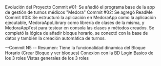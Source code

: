 Evolución del Proyecto
Commit #01: Se añadió el programa base de la app de gestión de turnos médicos "Medora"
Commit #02: Se agregó ReadMe
Commit #03: Se estructuró la aplicación en MedoraApp como la aplicación ejecutable, MedoraAppLibrary como librería de clases de la misma, y MedoraAppTest para testear en consola las clases y métodos creados. Se completó la lógica de añadir bloque horario, se conectó con la base de datos y también la creación automática de turnos.

--Commit N5 --
Resumen:  Tiene la funcionalidad dinamica del Bloque Horario (Crear Bloque y ver bloques) 
Conexion con la BD 
Login Basico de los 3 roles 
Vistas generales de los 3 roles 

